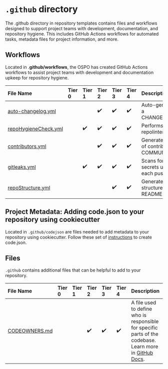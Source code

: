 # `.github` directory

The .github directory in repository templates contains files and workflows designed to support project teams with development, documentation, and repository hygiene. This includes GitHub Actions workflows for automated tasks, metadata files for project information, and more.

## Workflows

Located in .**github/workflows**, the OSPO has created GitHub Actions workflows to assist project teams with development and documentation upkeep for repository hygiene.

| File Name                                                                                                                                                      | Tier 0 | Tier 1 | Tier 2 | Tier 3 | Tier 4 | Description                                      |
| :------------------------------------------------------------------------------------------------------------------------------------------------------------- | :----- | :----- | :----- | :----- | :----- | :----------------------------------------------- |
| [auto-changelog.yml](https://github.com/DSACMS/repo-scaffolder/blob/main/tier3/%7B%7Bcookiecutter.project_slug%7D%7D/.github/workflows/auto-changelog.yml)     |        |        | ✔️     | ✔️     | ✔️     | Auto-generates a CHANGELOG.md                    |
| [repoHygieneCheck.yml](https://github.com/DSACMS/repo-scaffolder/blob/main/tier3/%7B%7Bcookiecutter.project_slug%7D%7D/.github/workflows/repoHygieneCheck.yml) |        | ✔️     | ✔️     | ✔️     | ✔️     | Performs repolinter checks                       |
| [contributors.yml](https://github.com/DSACMS/repo-scaffolder/blob/main/tier3/%7B%7Bcookiecutter.project_slug%7D%7D/.github/workflows/contributors.yml)         |        |        | ✔️     | ✔️     | ✔️     | Generates a list of contributors in COMMUNITY.md |
| [gitleaks.yml](https://github.com/DSACMS/repo-scaffolder/blob/main/tier3/%7B%7Bcookiecutter.project_slug%7D%7D/.github/workflows/gitleaks.yml)                 |        | ✔️     | ✔️     | ✔️     | ✔️     | Scans for secrets upon each push or PR           |
| [repoStructure.yml](https://github.com/DSACMS/repo-scaffolder/blob/main/tier3/%7B%7Bcookiecutter.project_slug%7D%7D/.github/workflows/repoStructure.yml)       |        |        |        | ✔️     | ✔️     | Generates repo structure in README.md            |

## Project Metadata: Adding code.json to your repository using cookiecutter

Located in `.github/codejson` are files needed to add metadata to your repository using cookiecutter. Follow these set of [instructions](https://github.com/DSACMS/repo-scaffolder?tab=readme-ov-file#metadata-collection-using-codejson) to create code.json.

## Files

`.github` contains additional files that can be helpful to add to your repository.

| File Name                                                                                                                              | Tier 0 | Tier 1 | Tier 2 | Tier 3 | Tier 4 | Description                                                                                                                                                                                                                                      |
| :------------------------------------------------------------------------------------------------------------------------------------- | :----- | :----- | :----- | :----- | :----- | :----------------------------------------------------------------------------------------------------------------------------------------------------------------------------------------------------------------------------------------------- |
| [CODEOWNERS.md](https://github.com/DSACMS/repo-scaffolder/blob/main/tier3/%7B%7Bcookiecutter.project_slug%7D%7D/.github/CODEOWNERS.md) |        |        | ✔️     | ✔️     | ✔️     | A file used to define who is responsible for specific parts of the codebase. Learn more in [GitHub Docs](https://docs.github.com/en/repositories/managing-your-repositorys-settings-and-features/customizing-your-repository/about-code-owners). |
